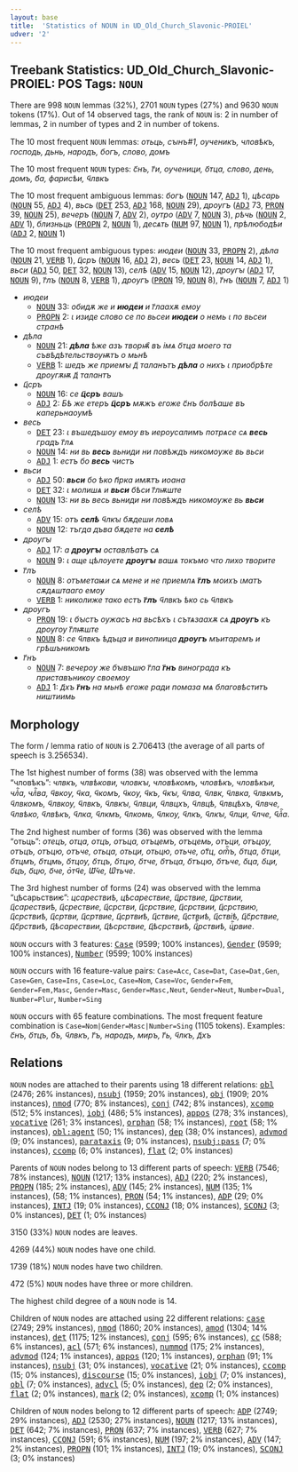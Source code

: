 ```yaml
---
layout: base
title:  'Statistics of NOUN in UD_Old_Church_Slavonic-PROIEL'
udver: '2'
---
```


## Treebank Statistics: UD_Old_Church_Slavonic-PROIEL: POS Tags: `NOUN`

There are 998 `NOUN` lemmas (32%), 2701 `NOUN` types (27%) and 9630 `NOUN` tokens (17%).
Out of 14 observed tags, the rank of `NOUN` is: 2 in number of lemmas, 2 in number of types and 2 in number of tokens.

The 10 most frequent `NOUN` lemmas: <em>отьць, сꙑнъ#1, оученикъ, чловѣкъ, господь, дьнь, народъ, богъ, слово, домъ</em>

The 10 most frequent `NOUN` types:  <em>с҃нъ, г҃и, оученици, о҃тца, слово, день, домъ, б҃а, фарисѣи, ч҃лвкъ</em>

The 10 most frequent ambiguous lemmas: <em>богъ</em> (<tt><a href="cu_proiel-pos-NOUN.html">NOUN</a></tt> 147, <tt><a href="cu_proiel-pos-ADJ.html">ADJ</a></tt> 1), <em>цѣсарь</em> (<tt><a href="cu_proiel-pos-NOUN.html">NOUN</a></tt> 55, <tt><a href="cu_proiel-pos-ADJ.html">ADJ</a></tt> 4), <em>вьсь</em> (<tt><a href="cu_proiel-pos-DET.html">DET</a></tt> 253, <tt><a href="cu_proiel-pos-ADJ.html">ADJ</a></tt> 168, <tt><a href="cu_proiel-pos-NOUN.html">NOUN</a></tt> 29), <em>дроугъ</em> (<tt><a href="cu_proiel-pos-ADJ.html">ADJ</a></tt> 73, <tt><a href="cu_proiel-pos-PRON.html">PRON</a></tt> 39, <tt><a href="cu_proiel-pos-NOUN.html">NOUN</a></tt> 25), <em>вечеръ</em> (<tt><a href="cu_proiel-pos-NOUN.html">NOUN</a></tt> 7, <tt><a href="cu_proiel-pos-ADV.html">ADV</a></tt> 2), <em>оутро</em> (<tt><a href="cu_proiel-pos-ADV.html">ADV</a></tt> 7, <tt><a href="cu_proiel-pos-NOUN.html">NOUN</a></tt> 3), <em>рѣчь</em> (<tt><a href="cu_proiel-pos-NOUN.html">NOUN</a></tt> 2, <tt><a href="cu_proiel-pos-ADV.html">ADV</a></tt> 1), <em>близньць</em> (<tt><a href="cu_proiel-pos-PROPN.html">PROPN</a></tt> 2, <tt><a href="cu_proiel-pos-NOUN.html">NOUN</a></tt> 1), <em>десѧть</em> (<tt><a href="cu_proiel-pos-NUM.html">NUM</a></tt> 97, <tt><a href="cu_proiel-pos-NOUN.html">NOUN</a></tt> 1), <em>прѣлюбодѣи</em> (<tt><a href="cu_proiel-pos-ADJ.html">ADJ</a></tt> 2, <tt><a href="cu_proiel-pos-NOUN.html">NOUN</a></tt> 1)

The 10 most frequent ambiguous types:  <em>июдеи</em> (<tt><a href="cu_proiel-pos-NOUN.html">NOUN</a></tt> 33, <tt><a href="cu_proiel-pos-PROPN.html">PROPN</a></tt> 2), <em>дѣла</em> (<tt><a href="cu_proiel-pos-NOUN.html">NOUN</a></tt> 21, <tt><a href="cu_proiel-pos-VERB.html">VERB</a></tt> 1), <em>ц҃сръ</em> (<tt><a href="cu_proiel-pos-NOUN.html">NOUN</a></tt> 16, <tt><a href="cu_proiel-pos-ADJ.html">ADJ</a></tt> 2), <em>весь</em> (<tt><a href="cu_proiel-pos-DET.html">DET</a></tt> 23, <tt><a href="cu_proiel-pos-NOUN.html">NOUN</a></tt> 14, <tt><a href="cu_proiel-pos-ADJ.html">ADJ</a></tt> 1), <em>вьси</em> (<tt><a href="cu_proiel-pos-ADJ.html">ADJ</a></tt> 50, <tt><a href="cu_proiel-pos-DET.html">DET</a></tt> 32, <tt><a href="cu_proiel-pos-NOUN.html">NOUN</a></tt> 13), <em>селѣ</em> (<tt><a href="cu_proiel-pos-ADV.html">ADV</a></tt> 15, <tt><a href="cu_proiel-pos-NOUN.html">NOUN</a></tt> 12), <em>дроугꙑ</em> (<tt><a href="cu_proiel-pos-ADJ.html">ADJ</a></tt> 17, <tt><a href="cu_proiel-pos-NOUN.html">NOUN</a></tt> 9), <em>г҃лъ</em> (<tt><a href="cu_proiel-pos-NOUN.html">NOUN</a></tt> 8, <tt><a href="cu_proiel-pos-VERB.html">VERB</a></tt> 1), <em>дроугъ</em> (<tt><a href="cu_proiel-pos-PRON.html">PRON</a></tt> 19, <tt><a href="cu_proiel-pos-NOUN.html">NOUN</a></tt> 8), <em>г҃нъ</em> (<tt><a href="cu_proiel-pos-NOUN.html">NOUN</a></tt> 7, <tt><a href="cu_proiel-pos-ADJ.html">ADJ</a></tt> 1)


* <em>июдеи</em>
  * <tt><a href="cu_proiel-pos-NOUN.html">NOUN</a></tt> 33: <em>обидѫ же и <b>июдеи</b> и г҃лаахѫ емоу</em>
  * <tt><a href="cu_proiel-pos-PROPN.html">PROPN</a></tt> 2: <em>ꙇ изиде слово се по вьсеи <b>июдеи</b> о немь ꙇ по вьсеи странѣ</em>
* <em>дѣла</em>
  * <tt><a href="cu_proiel-pos-NOUN.html">NOUN</a></tt> 21: <em><b>дѣла</b> ѣже азъ творѭ҄ въ імѧ о҃тца моего та съвѣдѣтельствоуѭтъ о мьнѣ</em>
  * <tt><a href="cu_proiel-pos-VERB.html">VERB</a></tt> 1: <em>шедъ же приемꙑ д҃ таланътъ <b>дѣла</b> о нихъ ꙇ приобрѣте дроугѫѭ д҃ талантъ</em>
* <em>ц҃сръ</em>
  * <tt><a href="cu_proiel-pos-NOUN.html">NOUN</a></tt> 16: <em>се <b>ц҃сръ</b> вашъ</em>
  * <tt><a href="cu_proiel-pos-ADJ.html">ADJ</a></tt> 2: <em>Бѣ же етеръ <b>ц҃сръ</b> мѫжъ егоже с҃нъ болѣаше въ каперьнаоумѣ</em>
* <em>весь</em>
  * <tt><a href="cu_proiel-pos-DET.html">DET</a></tt> 23: <em>ꙇ въшедъшоу емоу въ иероусалимъ потрѧсе сѧ <b>весь</b> градъ г҃лѧ</em>
  * <tt><a href="cu_proiel-pos-NOUN.html">NOUN</a></tt> 14: <em>ни вь <b>весь</b> вьниди ни повѣждъ никомоуже вь вьси</em>
  * <tt><a href="cu_proiel-pos-ADJ.html">ADJ</a></tt> 1: <em>естъ бо <b>весь</b> чистъ</em>
* <em>вьси</em>
  * <tt><a href="cu_proiel-pos-ADJ.html">ADJ</a></tt> 50: <em><b>вьси</b> бо ѣко п҃рка имѫтъ иоана</em>
  * <tt><a href="cu_proiel-pos-DET.html">DET</a></tt> 32: <em>ꙇ молишѧ и <b>вьси</b> бѣси г҃лѭште</em>
  * <tt><a href="cu_proiel-pos-NOUN.html">NOUN</a></tt> 13: <em>ни вь весь вьниди ни повѣждъ никомоуже вь <b>вьси</b></em>
* <em>селѣ</em>
  * <tt><a href="cu_proiel-pos-ADV.html">ADV</a></tt> 15: <em>отъ <b>селѣ</b> ч҃лкꙑ бѫдеши ловѧ</em>
  * <tt><a href="cu_proiel-pos-NOUN.html">NOUN</a></tt> 12: <em>тъгда дъва бѫдете на <b>селѣ</b></em>
* <em>дроугꙑ</em>
  * <tt><a href="cu_proiel-pos-ADJ.html">ADJ</a></tt> 17: <em>а <b>дроугꙑ</b> оставлѣатъ сѧ</em>
  * <tt><a href="cu_proiel-pos-NOUN.html">NOUN</a></tt> 9: <em>ꙇ аще цѣлоуете <b>дроугꙑ</b> вашѧ токъмо что лихо творите</em>
* <em>г҃лъ</em>
  * <tt><a href="cu_proiel-pos-NOUN.html">NOUN</a></tt> 8: <em>отъметаѩи сѧ мене и не приемлѧ <b>г҃лъ</b> моихъ ꙇматъ сѫдѧштааго емоу</em>
  * <tt><a href="cu_proiel-pos-VERB.html">VERB</a></tt> 1: <em>николиже тако естъ <b>г҃лъ</b> ч҃лвкъ ѣко сь ч҃лвкъ</em>
* <em>дроугъ</em>
  * <tt><a href="cu_proiel-pos-PRON.html">PRON</a></tt> 19: <em>ꙇ бꙑстъ оужасъ на вьсѣхъ ꙇ сътѧзаахѫ сѧ <b>дроугъ</b> къ дроугоу г҃лѭште</em>
  * <tt><a href="cu_proiel-pos-NOUN.html">NOUN</a></tt> 8: <em>се ч҃лвкъ ѣдъца и винопиица <b>дроугъ</b> мъитаремъ и грѣшъникомъ</em>
* <em>г҃нъ</em>
  * <tt><a href="cu_proiel-pos-NOUN.html">NOUN</a></tt> 7: <em>вечероу же бꙑвъшю г҃ла <b>г҃нъ</b> винограда къ приставъникоу своемоу</em>
  * <tt><a href="cu_proiel-pos-ADJ.html">ADJ</a></tt> 1: <em>д҃хъ <b>г҃нъ</b> на мьнѣ егоже ради помаза мѧ благовѣститъ ништиимь</em>

## Morphology

The form / lemma ratio of `NOUN` is 2.706413 (the average of all parts of speech is 3.256534).

The 1st highest number of forms (38) was observed with the lemma “чловѣкъ”: <em>члвкъ, члвѣкови, чловкꙑ, чловѣкомъ, чловѣкъ, чловѣкъи, члⷦ҇а, члⷦ҇ва, ч҃вкоу, ч҃ка, ч҃комъ, ч҃коу, ч҃къ, ч҃кꙑ, ч҃лва, ч҃лвк, ч҃лвка, ч҃лвкмъ, ч҃лвкомъ, ч҃лвкоу, ч҃лвкъ, ч҃лвкꙑ, ч҃лвци, ч҃лвцхъ, ч҃лвцѣ, ч҃лвцѣхъ, ч҃лвче, ч҃лвѣко, ч҃лвѣкъ, ч҃лка, ч҃лкмъ, ч҃лкомь, ч҃лкоу, ч҃лкъ, ч҃лкꙑ, ч҃лци, ч҃лче, ч҃лⷦ҇а</em>.

The 2nd highest number of forms (36) was observed with the lemma “отьць”: <em>отецъ, отца, отцъ, отъца, отъцемъ, отъцемь, отъци, отъцоу, отъцъ, отъцю, отъче, отьца, отьци, отьцю, отьче, от҃ц, отⷰ҇ъ, о҃тца, о҃тци, о҃тцмъ, о҃тцмь, о҃тцоу, о҃тцъ, о҃тцю, о҃тче, о҃тъца, о҃тъцю, о҃тъче, о҃ца, о҃ци, о҃цъ, о҃цю, о҃че, о҅тч҃е, Ѡ҃̆че, Ѡ҅тьче</em>.

The 3rd highest number of forms (24) was observed with the lemma “цѣсарьствиѥ”: <em>цсарествиѣ, цѣсарествие, ц҃рствие, ц҃рствии, ц҃сарествиѣ, ц҃срествие, ц҃срстви, ц҃срствие, ц҃срствии, ц҃срствию, ц҃срствиѣ, ц҃сртви, ц҃сртвие, ц҃сртвиѣ, ц҃ствие, ц҃ствиѣ, ц҃ствіѣ, ц҃с҃рствие, ц҃с҃рствиѣ, ц҃ѣсарествии, ц҃ѣсрствие, ц҃ѣсрствиѣ, ц҃ⷭ҇рствиѣ, цⷭ҇рвие</em>.

`NOUN` occurs with 3 features: <tt><a href="cu_proiel-feat-Case.html">Case</a></tt> (9599; 100% instances), <tt><a href="cu_proiel-feat-Gender.html">Gender</a></tt> (9599; 100% instances), <tt><a href="cu_proiel-feat-Number.html">Number</a></tt> (9599; 100% instances)

`NOUN` occurs with 16 feature-value pairs: `Case=Acc`, `Case=Dat`, `Case=Dat,Gen`, `Case=Gen`, `Case=Ins`, `Case=Loc`, `Case=Nom`, `Case=Voc`, `Gender=Fem`, `Gender=Fem,Masc`, `Gender=Masc`, `Gender=Masc,Neut`, `Gender=Neut`, `Number=Dual`, `Number=Plur`, `Number=Sing`

`NOUN` occurs with 65 feature combinations.
The most frequent feature combination is `Case=Nom|Gender=Masc|Number=Sing` (1105 tokens).
Examples: <em>с҃нъ, о҃тцъ, б҃ъ, ч҃лвкъ, г҃ъ, народъ, миръ, г҃ь, ч҃лкъ, д҃хъ</em>


## Relations

`NOUN` nodes are attached to their parents using 18 different relations: <tt><a href="cu_proiel-dep-obl.html">obl</a></tt> (2476; 26% instances), <tt><a href="cu_proiel-dep-nsubj.html">nsubj</a></tt> (1959; 20% instances), <tt><a href="cu_proiel-dep-obj.html">obj</a></tt> (1909; 20% instances), <tt><a href="cu_proiel-dep-nmod.html">nmod</a></tt> (770; 8% instances), <tt><a href="cu_proiel-dep-conj.html">conj</a></tt> (742; 8% instances), <tt><a href="cu_proiel-dep-xcomp.html">xcomp</a></tt> (512; 5% instances), <tt><a href="cu_proiel-dep-iobj.html">iobj</a></tt> (486; 5% instances), <tt><a href="cu_proiel-dep-appos.html">appos</a></tt> (278; 3% instances), <tt><a href="cu_proiel-dep-vocative.html">vocative</a></tt> (261; 3% instances), <tt><a href="cu_proiel-dep-orphan.html">orphan</a></tt> (58; 1% instances), <tt><a href="cu_proiel-dep-root.html">root</a></tt> (58; 1% instances), <tt><a href="cu_proiel-dep-obl-agent.html">obl:agent</a></tt> (50; 1% instances), <tt><a href="cu_proiel-dep-dep.html">dep</a></tt> (38; 0% instances), <tt><a href="cu_proiel-dep-advmod.html">advmod</a></tt> (9; 0% instances), <tt><a href="cu_proiel-dep-parataxis.html">parataxis</a></tt> (9; 0% instances), <tt><a href="cu_proiel-dep-nsubj-pass.html">nsubj:pass</a></tt> (7; 0% instances), <tt><a href="cu_proiel-dep-ccomp.html">ccomp</a></tt> (6; 0% instances), <tt><a href="cu_proiel-dep-flat.html">flat</a></tt> (2; 0% instances)

Parents of `NOUN` nodes belong to 13 different parts of speech: <tt><a href="cu_proiel-pos-VERB.html">VERB</a></tt> (7546; 78% instances), <tt><a href="cu_proiel-pos-NOUN.html">NOUN</a></tt> (1217; 13% instances), <tt><a href="cu_proiel-pos-ADJ.html">ADJ</a></tt> (220; 2% instances), <tt><a href="cu_proiel-pos-PROPN.html">PROPN</a></tt> (185; 2% instances), <tt><a href="cu_proiel-pos-ADV.html">ADV</a></tt> (145; 2% instances), <tt><a href="cu_proiel-pos-NUM.html">NUM</a></tt> (135; 1% instances),  (58; 1% instances), <tt><a href="cu_proiel-pos-PRON.html">PRON</a></tt> (54; 1% instances), <tt><a href="cu_proiel-pos-ADP.html">ADP</a></tt> (29; 0% instances), <tt><a href="cu_proiel-pos-INTJ.html">INTJ</a></tt> (19; 0% instances), <tt><a href="cu_proiel-pos-CCONJ.html">CCONJ</a></tt> (18; 0% instances), <tt><a href="cu_proiel-pos-SCONJ.html">SCONJ</a></tt> (3; 0% instances), <tt><a href="cu_proiel-pos-DET.html">DET</a></tt> (1; 0% instances)

3150 (33%) `NOUN` nodes are leaves.

4269 (44%) `NOUN` nodes have one child.

1739 (18%) `NOUN` nodes have two children.

472 (5%) `NOUN` nodes have three or more children.

The highest child degree of a `NOUN` node is 14.

Children of `NOUN` nodes are attached using 22 different relations: <tt><a href="cu_proiel-dep-case.html">case</a></tt> (2749; 29% instances), <tt><a href="cu_proiel-dep-nmod.html">nmod</a></tt> (1860; 20% instances), <tt><a href="cu_proiel-dep-amod.html">amod</a></tt> (1304; 14% instances), <tt><a href="cu_proiel-dep-det.html">det</a></tt> (1175; 12% instances), <tt><a href="cu_proiel-dep-conj.html">conj</a></tt> (595; 6% instances), <tt><a href="cu_proiel-dep-cc.html">cc</a></tt> (588; 6% instances), <tt><a href="cu_proiel-dep-acl.html">acl</a></tt> (571; 6% instances), <tt><a href="cu_proiel-dep-nummod.html">nummod</a></tt> (175; 2% instances), <tt><a href="cu_proiel-dep-advmod.html">advmod</a></tt> (124; 1% instances), <tt><a href="cu_proiel-dep-appos.html">appos</a></tt> (120; 1% instances), <tt><a href="cu_proiel-dep-orphan.html">orphan</a></tt> (91; 1% instances), <tt><a href="cu_proiel-dep-nsubj.html">nsubj</a></tt> (31; 0% instances), <tt><a href="cu_proiel-dep-vocative.html">vocative</a></tt> (21; 0% instances), <tt><a href="cu_proiel-dep-ccomp.html">ccomp</a></tt> (15; 0% instances), <tt><a href="cu_proiel-dep-discourse.html">discourse</a></tt> (15; 0% instances), <tt><a href="cu_proiel-dep-iobj.html">iobj</a></tt> (7; 0% instances), <tt><a href="cu_proiel-dep-obl.html">obl</a></tt> (7; 0% instances), <tt><a href="cu_proiel-dep-advcl.html">advcl</a></tt> (5; 0% instances), <tt><a href="cu_proiel-dep-dep.html">dep</a></tt> (2; 0% instances), <tt><a href="cu_proiel-dep-flat.html">flat</a></tt> (2; 0% instances), <tt><a href="cu_proiel-dep-mark.html">mark</a></tt> (2; 0% instances), <tt><a href="cu_proiel-dep-xcomp.html">xcomp</a></tt> (1; 0% instances)

Children of `NOUN` nodes belong to 12 different parts of speech: <tt><a href="cu_proiel-pos-ADP.html">ADP</a></tt> (2749; 29% instances), <tt><a href="cu_proiel-pos-ADJ.html">ADJ</a></tt> (2530; 27% instances), <tt><a href="cu_proiel-pos-NOUN.html">NOUN</a></tt> (1217; 13% instances), <tt><a href="cu_proiel-pos-DET.html">DET</a></tt> (642; 7% instances), <tt><a href="cu_proiel-pos-PRON.html">PRON</a></tt> (637; 7% instances), <tt><a href="cu_proiel-pos-VERB.html">VERB</a></tt> (627; 7% instances), <tt><a href="cu_proiel-pos-CCONJ.html">CCONJ</a></tt> (591; 6% instances), <tt><a href="cu_proiel-pos-NUM.html">NUM</a></tt> (197; 2% instances), <tt><a href="cu_proiel-pos-ADV.html">ADV</a></tt> (147; 2% instances), <tt><a href="cu_proiel-pos-PROPN.html">PROPN</a></tt> (101; 1% instances), <tt><a href="cu_proiel-pos-INTJ.html">INTJ</a></tt> (19; 0% instances), <tt><a href="cu_proiel-pos-SCONJ.html">SCONJ</a></tt> (3; 0% instances)

